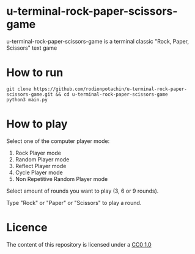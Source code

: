 # u-terminal-rock-paper-scissors-game

u-terminal-rock-paper-scissors-game is a terminal classic "Rock, Paper, Scissors" text game

# How to run

```
git clone https://github.com/rodionpotachin/u-terminal-rock-paper-scissors-game.git && cd u-terminal-rock-paper-scissors-game
python3 main.py
```
# How to play

Select one of the computer player mode:

1. Rock Player mode
2. Random Player mode
3. Reflect Player mode
4. Cycle Player mode
5. Non Repetitive Random Player mode

Select amount of rounds you want to play (3, 6 or 9 rounds).

Type "Rock" or "Paper" or "Scissors" to play a round.

# Licence

The content of this repository is licensed under a [CC0 1.0](https://creativecommons.org/publicdomain/zero/1.0/)
